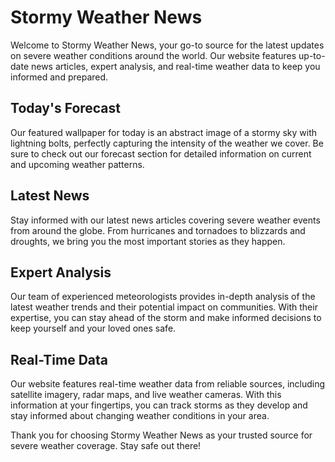 <!--
Write me markdown content of website with wallpaper:

"An abstract image of a stormy sky with lightning bolts for a weather or news website"

The header of the page should not be copy of the text but rather a real content of the website which is using this wallpaper.
-->

<!--font:"Open Sans"-->

# Stormy Weather News

Welcome to Stormy Weather News, your go-to source for the latest updates on severe weather conditions around the world. Our website features up-to-date news articles, expert analysis, and real-time weather data to keep you informed and prepared.

## Today's Forecast

Our featured wallpaper for today is an abstract image of a stormy sky with lightning bolts, perfectly capturing the intensity of the weather we cover. Be sure to check out our forecast section for detailed information on current and upcoming weather patterns.

## Latest News

Stay informed with our latest news articles covering severe weather events from around the globe. From hurricanes and tornadoes to blizzards and droughts, we bring you the most important stories as they happen.

## Expert Analysis

Our team of experienced meteorologists provides in-depth analysis of the latest weather trends and their potential impact on communities. With their expertise, you can stay ahead of the storm and make informed decisions to keep yourself and your loved ones safe.

## Real-Time Data

Our website features real-time weather data from reliable sources, including satellite imagery, radar maps, and live weather cameras. With this information at your fingertips, you can track storms as they develop and stay informed about changing weather conditions in your area.

Thank you for choosing Stormy Weather News as your trusted source for severe weather coverage. Stay safe out there!
